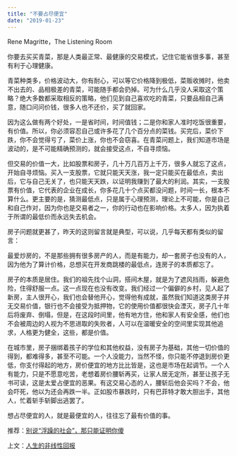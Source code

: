 ```yaml
---
title: "不要占尽便宜"
date: "2019-01-23"
---
```


Rene Magritte，The Listening Room

你要去买买青菜，那是人类最正常、最健康的交易模式，记住它能省很多事，甚至有利于心理健康。

青菜种类多，价格波动大，你有耐心，可以等它价格降到极低，菜贩收摊时，他卖不出去的、品相极差的青菜，可能随手都会扔掉。可为什么几乎没人采取这个策略？绝大多数都采取相反的策略，他们见到自己喜欢吃的青菜，只要品相自己满意，随口问问价钱，很多人也不还价，买了就回家。

因为这么做有两个好处，一是省时间，时间值钱；二是你和家人准时吃饭很重要，有价值。所以，你必须容忍自己或许多花了几个百分点的菜钱。买完后，菜价下跌，你不会觉得亏了，菜价上涨，你也不会窃喜。在青菜问题上，我们知道市场是波动的，是不可能精确预测的，就会接受这点，不自寻烦恼。

但交易的价值一大，比如股票和房子，几十万几百万上千万，很多人就忘了这点，开始自寻烦恼。买入一支股票，它就只能天天涨，我一定只能买在最低点，卖出后，它与自己无关了，也只能天天跌，以证明我赚到了最大的利润。其实，一支股票有价值，它代表的企业在成长，你多花几十个点买都没问题，时间一长，根本不算什么。更主要的是，猜测最低点，只是属于心理预测，理论上不可能，你是自己和自己作对，因为你也是交易者之一，你的行动也在影响价格。太多人，因为执着于所谓的最低价而永远失去机会。

房子问题就更甚了，昨天的这则留言就是典型，可以说，几乎每天都有类似的留言：

最爱炒房的，不是那些拥有很多房产的人，而是有能力，却一套房子也没有的人，因为他为了算计价格，总想买在开发商跳楼的最低点，连房子的本质都忘了。

房子的本质是居住。我们的祖先找个山洞，搭间木屋，就是为了遮风挡雨，躲避危险，住得舒服一点。这一点现在也没有改变。我们经过一个偏僻的乡村，见人起了新房，主人很开心，我们也会替他开心，觉得他有成就，虽然我们知道这类房子并无交易价值，银行也不会接受为抵押物，它的使用价值都很快会湮灭，房子几十年后将废弃、倒塌，但是，在这段时间里，他有地方住，他和家人有安全感，他们也不会被周边的人视为不思进取的失败者，人可以在温暖安全的空间里实现其他追求，人格更为健全，这些，都是价值。

在城市里，房子捆绑着孩子的学位和其他权益，没有房子为基础，其他一切价值的得到，都难得多，甚至不可能。一个人没能力，当然不怪，你只能不停退到房价更低，你支付得起的地方，房价便宜的地方比比皆是，这也是市场在起调节。一个人有能力，只是不愿意吃苦，老想着房价腰斩再买，让家人居无定所，甚至让孩子无书可读，这是太爱占便宜的恶果。有这交易心态的人，腰斩后他会买吗？不会，他会吓死，他以为还会再跌一半。正如股市暴跌时，只有巴菲特才敢大胆出手，其他人，忙着斩手斩脚出逃罢了。

想占尽便宜的人，就是最便宜的人，往往忘了最有价值的事。

推荐：[别说“浮躁的社会”，那只能证明你傻](http://mp.weixin.qq.com/s?__biz=MjM5NDU0Mjk2MQ==&mid=2651625243&idx=1&sn=b59b251756324d579462c30b78ae357d&chksm=bd7e13058a099a13e2a6b6416cc5916025c8bfceee2368846d51578b6b6cacbb8f09c93b2019&scene=21#wechat_redirect)

上文：[人生的非线性回报](http://mp.weixin.qq.com/s?__biz=MjM5NDU0Mjk2MQ==&mid=2651632436&idx=1&sn=b5624772f98250d481a8ce3235da4310&chksm=bd7e372a8a09be3c31584d26820d0120e64649eda170383c5f2509f586502fff27fac389b683&scene=21#wechat_redirect)
